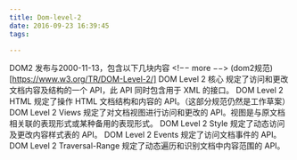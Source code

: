 ```yaml
---
title: Dom-level-2
date: 2016-09-23 16:39:45
tags:

---
```


DOM2 发布与2000-11-13，包含以下几块内容
<!−− more −−>
(dom2规范)[https://www.w3.org/TR/DOM-Level-2/]
DOM Level 2 核心 规定了访问和更改文档内容及结构的一个 API，此 API 同时包含用于 XML 的接口。
DOM Level 2 HTML 规定了操作 HTML 文档结构和内容的 API。（这部分规范仍然是工作草案）
DOM Level 2 Views 规定了对文档视图进行访问和更改的 API。视图是与原文档相关联的表现形式或某种备用的表现形式。
DOM Level 2 Style 规定了动态访问及更改内容样式表的 API。
DOM Level 2 Events 规定了访问文档事件的 API。
DOM Level 2 Traversal-Range 规定了动态遍历和识别文档中内容范围的 API。